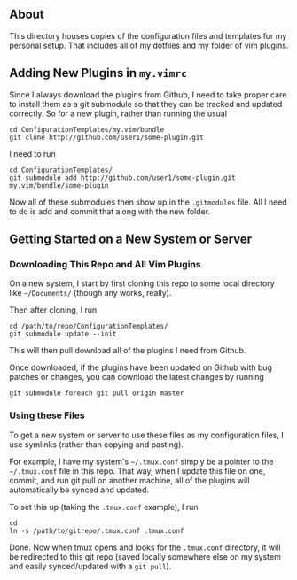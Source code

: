 ## About

This directory houses copies of the configuration files and templates for my
personal setup.  That includes all of my dotfiles and my folder of vim plugins.

## Adding New Plugins in `my.vimrc`

Since I always download the plugins from Github, I need to take proper
care to install them as a git submodule so that they can be tracked and
updated correctly. So for a new plugin, rather than running the usual

    cd ConfigurationTemplates/my.vim/bundle
    git clone http://github.com/user1/some-plugin.git 

I need to run

    cd ConfigurationTemplates/
    git submodule add http://github.com/user1/some-plugin.git my.vim/bundle/some-plugin

Now all of these submodules then show up in the `.gitmodules` file. All
I need to do is add and commit that along with the new folder.

## Getting Started on a New System or Server

### Downloading This Repo and All Vim Plugins

On a new system, I start by first cloning this repo to some local
directory like `~/Documents/` (though any works, really). 

Then after cloning, I run
  
    cd /path/to/repo/ConfigurationTemplates/
    git submodule update --init

This will then pull download all of the plugins I need from Github.

Once downloaded, if the plugins have been updated on Github with bug
patches or changes, you can download the latest changes by running
  
    git submodule foreach git pull origin master

### Using these Files

To get a new system or server to use these files as my configuration
files, I use symlinks (rather than copying and pasting).

For example, I have my system's `~/.tmux.conf` simply be a pointer to
the `~/.tmux.conf` file in this repo.  That way, when I update this file
on one, commit, and run git pull on another machine, all of the plugins
will automatically be synced and updated.

To set this up (taking the `.tmux.conf` example), I run 

    cd 
    ln -s /path/to/gitrepo/.tmux.conf .tmux.conf

Done. Now when tmux opens and looks for the `.tmux.conf` directory, it
will be redirected to this git repo (saved locally somewhere else on my
system and easily synced/updated with a `git pull`).
